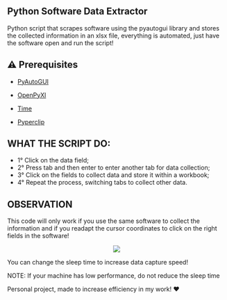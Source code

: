 ## Python Software Data Extractor
Python script that scrapes software using the pyautogui library and stores the collected information in an xlsx file, everything is automated, just have the software open and run the script!

## :warning: Prerequisites

- [PyAutoGUI](https://pyautogui.readthedocs.io/en/latest/)

- [OpenPyXl](https://openpyxl.readthedocs.io/en/stable/)

- [Time](https://docs.python.org/3/library/time.html)

- [Pyperclip](https://pyperclip.readthedocs.io/en/latest/)

## WHAT THE SCRIPT DO:
- 1° Click on the data field;
- 2° Press tab and then enter to enter another tab for data collection;
- 3° Click on the fields to collect data and store it within a workbook;
- 4° Repeat the process, switching tabs to collect other data.

## OBSERVATION
This code will only work if you use the same software to collect the information and if you readapt the cursor coordinates to click on the right fields in the software!

<p align="center">
    <img src="https://github.com/iagoapiai/Python-Software-Data-Extractor/assets/116030785/aaa92bd4-d7b9-42b3-9a83-bf3f91089ea9">
</p>

You can change the sleep time to increase data capture speed!

NOTE: If your machine has low performance, do not reduce the sleep time

Personal project, made to increase efficiency in my work! ❤️



